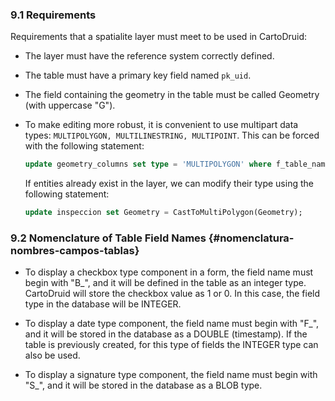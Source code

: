 ### 9.1 Requirements

Requirements that a spatialite layer must meet to be used in CartoDruid:

* The layer must have the reference system correctly defined.
* The table must have a primary key field named `pk_uid`.
* The field containing the geometry in the table must be called Geometry (with uppercase "G").
* To make editing more robust, it is convenient to use multipart data types: `MULTIPOLYGON, MULTILINESTRING, MULTIPOINT`. This can be forced with the following statement:

    ```sql
    update geometry_columns set type = 'MULTIPOLYGON' where f_table_name = 'inspeccion'
    ```

    If entities already exist in the layer, we can modify their type using the following statement:

    ```sql
    update inspeccion set Geometry = CastToMultiPolygon(Geometry);
    ```

### 9.2 Nomenclature of Table Field Names {#nomenclatura-nombres-campos-tablas}

* To display a checkbox type component in a form, the field name must begin with "B_", and it will be defined in the table as an integer type. CartoDruid will store the checkbox value as 1 or 0. In this case, the field type in the database will be INTEGER.

* To display a date type component, the field name must begin with "F_", and it will be stored in the database as a DOUBLE (timestamp). If the table is previously created, for this type of fields the INTEGER type can also be used.

* To display a signature type component, the field name must begin with "S_", and it will be stored in the database as a BLOB type.
